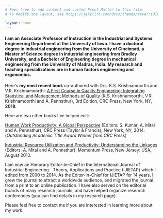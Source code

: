 ```yaml
---
# Feel free to add content and custom Front Matter to this file.
# To modify the layout, see https://jekyllrb.com/docs/themes/#overriding-theme-defaults

layout: home
---
```

#### I am an Associate Professor of Instruction in the Industrial and Systems Engineering Department at the University of Iowa. I have a doctoral degree in industrial engineering from the University of Cincinnati, a Master of Science degree in industrial engineering from Bradley University, and a Bachelor of Engineering degree in mechanical engineering from the University of Madras, India. My research and teaching specializations are in human factors engineering and ergonomics. 

Here's **my most recent book** co-authored with Drs. K.S. Krishnamoorthi and V.R. Krishnamoorthi: [A First Course in Quality Engineering: Integrating Statistical and Management Methods of Quality](https://www.crcpress.com/A-First-Course-in-Quality-Engineering-Integrating-Statistical-and-Management/Krishnamoorthi-Krishnamoorthi-Pennathur/p/book/9781498764209) (K.S. Krishnamoorthi, V.R. Krishnamoorthi and A. Pennathur), 3rd Edition, CRC Press, New York, NY, **2018.**

Here are two other books I've helped edit:

[Human Work Productivity: A Global Perspective](https://www.crcpress.com/Human-Work-Productivity-A-Global-Perspective/Kumar-Mital-Pennathur/p/book/9781439874141) (Editors: S. Kumar, A. Mital and A. Pennathur), CRC Press (Taylor & Francis), New York, NY, 2014. (*Outstanding Academic Title Award Winner from CRC Press*)

[Industrial Resource Utilization and Productivity: Understanding the Linkages](http://www.momentumpress.net/books/industrial-resource-utilization-and-productivity) (Editors: A. Mital and A. Pennathur), Momentum Press, New Jersey: USA, August 2010.

I am now an Honorary Editor-in-Chief in the International Journal of Industrial Engineering - Theory, Applications and Practice (IJIETAP) which I edited from 2000 to 2014. As the Editor-in-Chief for IJIETAP for 14 years, I grew the journal to attract a worldwide audience, and migrated the journal from a print to an online publication. I have also served on the editorial boards of many research journals, and have helped organize research conferences (you can find details in my research page).  

Please feel free to contact me if you are interested in learning more about my work.